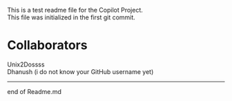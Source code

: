 This is a test readme file for the Copilot Project.\
This file was initialized in the first git commit.

<h1>Collaborators</h1>
<p>Unix2Dossss<br>Dhanush (i do not know your GitHub username yet)</p>

<hr>
end of Readme.md